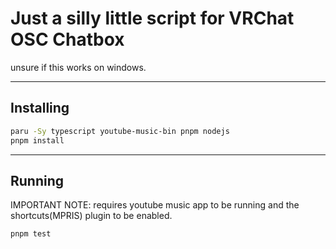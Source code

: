 # Just a silly little script for VRChat OSC Chatbox

unsure if this works on windows.

---
## Installing
```bash
paru -Sy typescript youtube-music-bin pnpm nodejs
pnpm install
```
---
## Running
IMPORTANT NOTE: requires youtube music app to be running and the shortcuts(MPRIS) plugin to be enabled.
```bash
pnpm test
```
